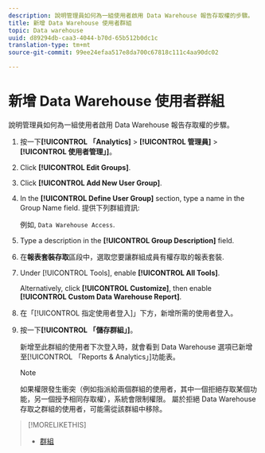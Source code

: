 ```yaml
---
description: 說明管理員如何為一組使用者啟用 Data Warehouse 報告存取權的步驟。
title: 新增 Data Warehouse 使用者群組
topic: Data warehouse
uuid: d89294db-caa3-4044-b70d-65b512b0dc1c
translation-type: tm+mt
source-git-commit: 99ee24efaa517e8da700c67818c111c4aa90dc02

---
```



# 新增 Data Warehouse 使用者群組

說明管理員如何為一組使用者啟用 Data Warehouse 報告存取權的步驟。

1. 按一下&#x200B;**[!UICONTROL 「Analytics]** &gt; **[!UICONTROL 管理員]** &gt; **[!UICONTROL 使用者管理」]**。
1. Click **[!UICONTROL Edit Groups]**.
1. Click **[!UICONTROL Add New User Group]**.
1. In the **[!UICONTROL Define User Group]** section, type a name in the Group Name field. 提供下列群組資訊:

   例如, `Data Warehouse Access`.
1. Type a description in the **[!UICONTROL Group Description]** field.
1. 在&#x200B;**報表套裝存取**&#x200B;區段中，選取您要讓群組成員有權存取的報表套裝.
1. Under [!UICONTROL Tools], enable **[!UICONTROL All Tools]**.

   Alternatively, click **[!UICONTROL Customize]**, then enable **[!UICONTROL Custom Data Warehouse Report]**.

1. 在「[!UICONTROL 指定使用者登入]」下方，新增所需的使用者登入。
1. 按一下&#x200B;**[!UICONTROL 「儲存群組」]**。

   新增至此群組的使用者下次登入時，就會看到 Data Warehouse 選項已新增至[!UICONTROL 「Reports &amp; Analytics」]功能表。

   >[!NOTE]
   >
   >如果權限發生衝突（例如指派給兩個群組的使用者，其中一個拒絕存取某個功能，另一個授予相同存取權），系統會限制權限。 屬於拒絕 Data Warehouse 存取之群組的使用者，可能需從該群組中移除。

>[!MORELIKETHIS]
>
>* [群組 ](/help/admin/user-management2/c-user-groups/groups.md)

